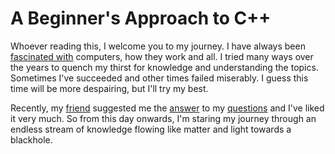 # A Beginner's Approach to C++

Whoever reading this, I welcome you to my journey. I have always been [fascinated with](https://www.quora.com/Which-is-correct-fascinated-with-or-fascinated-by "Which is correct: 'fascinated with' or 'fascinated by'?") computers, how they work and all. I tried many ways over the years to quench my thirst for knowledge and understanding the topics. Sometimes I've succeeded and other times failed miserably. I guess this time will be more despairing, but I'll try my best. 

Recently, my [friend](https://github.com/azmainadel "🛠🔧") suggested me the [answer](https://www.quora.com/How-do-I-start-learning-or-strengthen-my-knowledge-of-data-structures-and-algorithms/answers/27366493?srid=mxNU&share=0f34a64d "42, is the answer") to my [questions](https://www.youtube.com/watch?v=aboZctrHfK8 "The Ultimate Question of Life, the Universe and Everything") and I've liked it very much. So from this day onwards, I'm staring my journey through an endless stream of knowledge flowing like matter and light towards a blackhole. 
